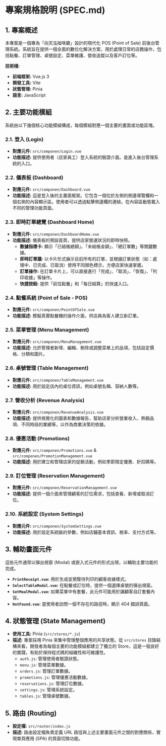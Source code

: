 # 專案規格說明 (SPEC.md)

## 1. 專案概述

本專案是一個專為「向天泓咖啡廳」設計的現代化 POS (Point of Sale) 前後台管理系統。系統旨在提供一個全面的數位化解決方案，用於處理日常的店務操作，包括點餐、訂單管理、桌號設定、菜單維護、營收追蹤以及客戶訂位等。

**技術棧:**
*   **前端框架:** Vue.js 3
*   **開發工具:** Vite
*   **狀態管理:** Pinia
*   **語言:** JavaScript

## 2. 主要功能模組

系統由以下幾個核心功能模組構成，每個模組對應一個主要的畫面或功能區塊。

### 2.1. 登入 (Login)
*   **對應元件:** `src/componen/Login.vue`
*   **功能描述:** 提供使用者（店家員工）登入系統的驗證介面。是進入後台管理系統的入口。

### 2.2. 儀表板 (Dashboard)
*   **對應元件:** `src/componen/Dashboard.vue`
*   **功能描述:** 這是登入後的主畫面框架。它包含一個位於左側的側邊導覽欄和一個右側的內容顯示區。使用者可以透過點擊側邊欄的連結，在內容區動態載入不同的管理功能頁面。

### 2.3. 即時訂單總覽 (Dashboard Home)
*   **對應元件:** `src/componen/DashboardHome.vue`
*   **功能描述:** 儀表板的預設首頁，提供店家營運狀況的即時快照。
    *   **數據指標卡:** 顯示「已結帳總額」、「未結帳金額」、「總訂單數」等關鍵數據。
    *   **即時訂單牆:** 以卡片形式展示目前所有的訂單，並根據訂單狀態（如：處理中、已完成、已取消）使用不同顏色標示，方便店家快速掌握。
    *   **訂單操作:** 在訂單卡片上，可以直接進行「完成」、「取消」、「恢復」、「列印收據」等操作。
    *   **快捷按鈕:** 提供「前往點餐」和「每日結算」的快速入口。

### 2.4. 點餐系統 (Point of Sale - POS)
*   **對應元件:** `src/componen/PointOfSale.vue`
*   **功能描述:** 模擬真實點餐機的操作介面，供店員為客人建立新訂單。

### 2.5. 菜單管理 (Menu Management)
*   **對應元件:** `src/componen/MenuManagement.vue`
*   **功能描述:** 允許管理者新增、編輯、刪除或調整菜單上的品項，包括設定價格、分類和圖片。

### 2.6. 桌號管理 (Table Management)
*   **對應元件:** `src/componen/TableManagement.vue`
*   **功能描述:** 用於設定店內的桌位資訊，例如桌號名稱、容納人數等。

### 2.7. 營收分析 (Revenue Analysis)
*   **對應元件:** `src/componen/RevenueAnalysis.vue`
*   **功能描述:** 提供視覺化的圖表和數據報告，幫助店家分析營業收入、熱銷品項、不同時段的業績等，以作為商業決策的依據。

### 2.8. 優惠活動 (Promotions)
*   **對應元件:** `src/componen/Promotions.vue` & `src/componen/PromotionManagement.vue`
*   **功能描述:** 用於建立和管理店家的促銷活動，例如季節限定優惠、折扣碼等。

### 2.9. 訂位管理 (Reservation Management)
*   **對應元件:** `src/componen/ReservationManagement.vue`
*   **功能描述:** 提供一個介面來管理顧客的訂位需求，包括查看、新增或取消訂位。

### 2.10. 系統設定 (System Settings)
*   **對應元件:** `src/componen/SystemSettings.vue`
*   **功能描述:** 用於設定系統級的參數，例如店鋪基本資訊、稅率、支付方式等。

## 3. 輔助畫面元件

這些元件通常以彈出視窗 (Modal) 或嵌入式元件的形式出現，以輔助主要功能的完成。

*   **`PrintReceipt.vue`:** 用於生成並預覽待列印的顧客收據樣式。
*   **`SelectTableModal.vue`:** 在點餐或訂位時，提供一個選擇桌號的彈出視窗。
*   **`SetMealModal.vue`:** 如果菜單中有套餐，此元件可能用於讓顧客自訂套餐內容。
*   **`NotFound.vue`:** 當使用者訪問一個不存在的路徑時，顯示 404 錯誤頁面。

## 4. 狀態管理 (State Management)

*   **使用工具:** Pinia (`src/stores/*.js`)
*   **描述:** 專案採用 Pinia 來集中管理整個應用的共享狀態。從 `src/stores` 目錄結構來看，開發者為每個主要的功能模組都建立了獨立的 Store，這是一個良好的實踐，有助於保持程式碼的組織性和可維護性。
    *   `auth.js`: 管理使用者驗證狀態。
    *   `menu.js`: 管理菜單數據。
    *   `orders.js`: 管理訂單數據。
    *   `promotions.js`: 管理優惠活動數據。
    *   `reservations.js`: 管理訂位數據。
    *   `settings.js`: 管理系統設定。
    *   `tables.js`: 管理桌號數據。

## 5. 路由 (Routing)

*   **設定檔:** `src/router/index.js`
*   **描述:** 路由設定檔負責定義 URL 路徑與上述主要畫面元件之間的對應關係，實現單頁應用 (SPA) 的頁面切換功能。
